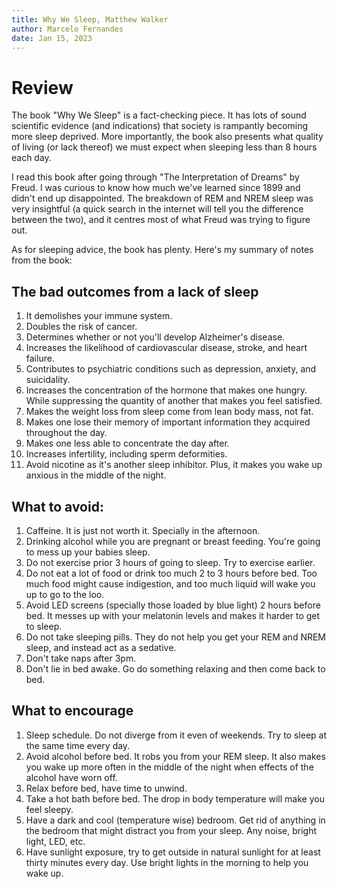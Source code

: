 ```yaml
---
title: Why We Sleep, Matthew Walker
author: Marcelo Fernandes
date: Jan 15, 2023
---
```


# Review

The book "Why We Sleep" is a fact-checking piece. It has lots of sound
scientific evidence (and indications) that society is rampantly becoming more
sleep deprived. More importantly, the book also presents what quality of living
(or lack thereof) we must expect when sleeping less than 8 hours each day.

I read this book after going through "The Interpretation of Dreams" by Freud.
I was curious to know how much we've learned since 1899 and didn't end up
disappointed. The breakdown of REM and NREM sleep was very insightful (a quick
search in the internet will tell you the difference between the two), and it
centres most of what Freud was trying to figure out.

As for sleeping advice, the book has plenty. Here's my summary of notes from
the book:

## The bad outcomes from a lack of sleep

1. It demolishes your immune system.
2. Doubles the risk of cancer.
3. Determines whether or not you'll develop Alzheimer's disease.
4. Increases the likelihood of cardiovascular disease, stroke, and heart
   failure.
5. Contributes to psychiatric conditions such as depression, anxiety, and
   suicidality.
6. Increases the concentration of the hormone that makes one hungry. While
   suppressing the quantity of another that makes you feel satisfied.
7. Makes the weight loss from sleep come from lean body mass, not fat.
8. Makes one lose their memory of important information they acquired
   throughout the day.
9. Makes one less able to concentrate the day after.
10. Increases infertility, including sperm deformities.
11. Avoid nicotine as it's another sleep inhibitor. Plus, it makes you wake up
    anxious in the middle of the night.

## What to avoid:

1. Caffeine. It is just not worth it. Specially in the afternoon.
2. Drinking alcohol while you are pregnant or breast feeding. You're going to
   mess up your babies sleep.
3. Do not exercise prior 3 hours of going to sleep. Try to exercise earlier.
4. Do not eat a lot of food or drink too much 2 to 3 hours before bed. Too much
   food might cause indigestion, and too much liquid will wake you up to go to
   the loo.
5. Avoid LED screens (specially those loaded by blue light) 2 hours before bed.
   It messes up with your melatonin levels and makes it harder to get to sleep.
6. Do not take sleeping pills. They do not help you get your REM and NREM
   sleep, and instead act as a sedative.
7. Don't take naps after 3pm.
8. Don't lie in bed awake. Go do something relaxing and then come back to bed.

## What to encourage

1. Sleep schedule. Do not diverge from it even of weekends. Try to sleep at the
   same time every day.
2. Avoid alcohol before bed. It robs you from your REM sleep. It also makes you
   wake up more often in the middle of the night when effects of the alcohol
   have worn off.
3. Relax before bed, have time to unwind.
4. Take a hot bath before bed. The drop in body temperature will make you feel
   sleepy.
5. Have a dark and cool (temperature wise) bedroom. Get rid of anything in the
   bedroom that might distract you from your sleep. Any noise, bright light,
   LED, etc.
6. Have sunlight exposure, try to get outside in natural sunlight for at least
   thirty minutes every day. Use bright lights in the morning to help you wake
   up.
